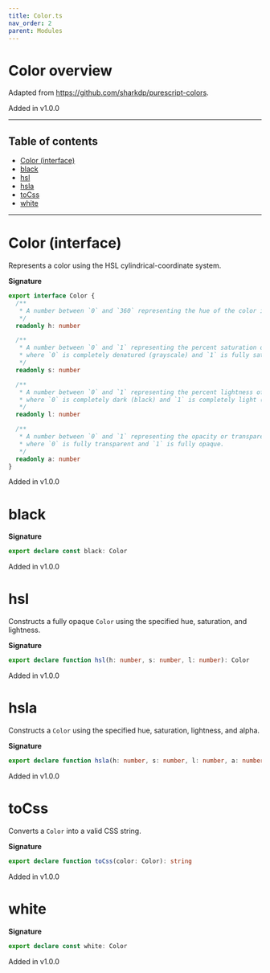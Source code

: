 ```yaml
---
title: Color.ts
nav_order: 2
parent: Modules
---
```


# Color overview

Adapted from https://github.com/sharkdp/purescript-colors.

Added in v1.0.0

---

<h2 class="text-delta">Table of contents</h2>

- [Color (interface)](#color-interface)
- [black](#black)
- [hsl](#hsl)
- [hsla](#hsla)
- [toCss](#tocss)
- [white](#white)

---

# Color (interface)

Represents a color using the HSL cylindrical-coordinate system.

**Signature**

```ts
export interface Color {
  /**
   * A number between `0` and `360` representing the hue of the color in degrees.
   */
  readonly h: number

  /**
   * A number between `0` and `1` representing the percent saturation of the color
   * where `0` is completely denatured (grayscale) and `1` is fully saturated (full color).
   */
  readonly s: number

  /**
   * A number between `0` and `1` representing the percent lightness of the color
   * where `0` is completely dark (black) and `1` is completely light (white).
   */
  readonly l: number

  /**
   * A number between `0` and `1` representing the opacity or transparency of the color
   * where `0` is fully transparent and `1` is fully opaque.
   */
  readonly a: number
}
```

Added in v1.0.0

# black

**Signature**

```ts
export declare const black: Color
```

Added in v1.0.0

# hsl

Constructs a fully opaque `Color` using the specified hue, saturation, and lightness.

**Signature**

```ts
export declare function hsl(h: number, s: number, l: number): Color
```

Added in v1.0.0

# hsla

Constructs a `Color` using the specified hue, saturation, lightness, and alpha.

**Signature**

```ts
export declare function hsla(h: number, s: number, l: number, a: number): Color
```

Added in v1.0.0

# toCss

Converts a `Color` into a valid CSS string.

**Signature**

```ts
export declare function toCss(color: Color): string
```

Added in v1.0.0

# white

**Signature**

```ts
export declare const white: Color
```

Added in v1.0.0
